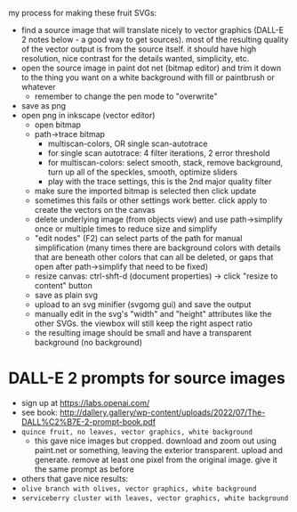 my process for making these fruit SVGs:

- find a source image that will translate nicely to vector graphics (DALL-E 2 notes below - a good way to get sources). most of the resulting quality of the vector output is from the source itself. it should have high resolution, nice contrast for the details wanted, simplicity, etc.
- open the source image in paint dot net (bitmap editor) and trim it down to the thing you want on a white background with fill or paintbrush or whatever
  - remember to change the pen mode to "overwrite"
- save as png
- open png in inkscape (vector editor)
  - open bitmap
  - path->trace bitmap
    - multiscan-colors, OR single scan-autotrace
    - for single scan autotrace: 4 filter iterations, 2 error threshold
    - for multiscan-colors: select smooth, stack, remove background, turn up all of the speckles, smooth, optimize sliders
    - play with the trace settings, this is the 2nd major quality filter
  - make sure the imported bitmap is selected then click update
  - sometimes this fails or other settings work better. click apply to create the vectors on the canvas
  - delete underlying image (from objects view) and use path->simplify once or multiple times to reduce size and simplify
  - "edit nodes" (F2) can select parts of the path for manual simplification (many times there are background colors with details that are beneath other colors that can all be deleted, or gaps that open after path->simplify that need to be fixed)
  - resize canvas: ctrl-shft-d (document properties) -> click "resize to content" button
  - save as plain svg
  - upload to an svg minifier (svgomg gui) and save the output
  - manually edit in the svg's "width" and "height" attributes like the other SVGs. the viewbox will still keep the right aspect ratio
  - the resulting image should be small and have a transparent background (no background)

# DALL-E 2 prompts for source images
- sign up at https://labs.openai.com/
- see book: http://dallery.gallery/wp-content/uploads/2022/07/The-DALL%C2%B7E-2-prompt-book.pdf
- `quince fruit, no leaves, vector graphics, white background`
  - this gave nice images but cropped. download and zoom out using paint.net or something, leaving the exterior transparent. upload and generate. remove at least one pixel from the original image. give it the same prompt as before
- others that gave nice results:
- `olive branch with olives, vector graphics, white background`
- `serviceberry cluster with leaves, vector graphics, white background`

